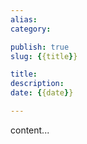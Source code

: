 ```yaml
---
alias:
category:

publish: true
slug: {{title}}

title:
description:
date: {{date}}

---
```


content...